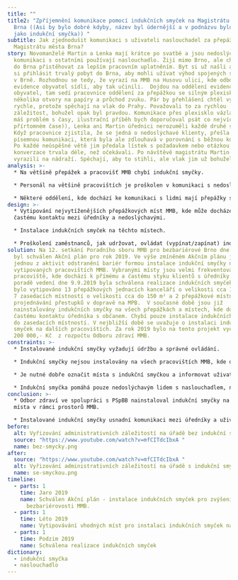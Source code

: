 ```yaml
---
title: ""
title2: "Zpříjemnění komunikace pomocí indukčních smyček na Magistrátu města
  Brna ((Asi by bylo dobré kdyby, název byl údernější a v podnázvu bylo něco
  jako indukční smyčka)) "
subtitle: Jak zjednodušit komunikaci s uživateli naslouchadel za přepážkami na
  Magistrátu města Brna?
story: Novomanželé Martin a Lenka mají krátce po svatbě a jsou nedoslýchaví. Pro
  komunikaci s ostatními používají naslouchadlo. Žijí mimo Brno, ale chtějí se
  do Brna přistěhovat za lepším pracovním uplatněním. Byt si už našli a chtějí
  si přihlásit trvalý pobyt do Brna, aby mohli užívat výhod spojených s bydlením
  v Brně. Rozhodnou se tedy, že vyrazí na MMB na Husovu ulici, kde odbor
  evidence obyvatel sídlí, aby tak učinili.  Dojdou na oddělení evidence
  obyvatel, tam sedí pracovnice oddělení za přepážkou se silným plexisklem a
  několika otvory na papíry a průchod zvuku. Pár by přehlášení chtěl vyřídit
  rychle, protože spěchají na vlak do Prahy. Považovali to za rychlou
  záležitost, bohužel opak byl pravdou. Komunikace přes plexisklo vázla ((zase
  máš problém s časy, ilustrační příběh bych doporučoval psát co nejvíce v
  přírtomném čase)), Lenka ani Martin úřednici nerozuměli každé druhé slovo.
  Když pracovnice zjistila, že se jedná o nedoslýchavé klienty, přešla na
  písemnou komunikaci, která byla ale zdlouhavá v porovnání s běžnou komunikací.
  Po každé neúspěšné větě jim předala lístek s požadavkem nebo otázkou. Celá
  konverzace trvala déle, než očekávali. Po návštěvě magistrátu Martin s Lenkou
  vyrazili na nádraží. Spěchají, aby to stihli, ale vlak jim už bohužel ujel.
analysis: >-
  * Na většině přepážek a pracovišť MMB chybí indukční smyčky.

  * Personál na většině pracovištích je proškolen v komunikaci s nedoslýchavým člověkem, ale komunikace trvá zbytečně dlouho.

  * Některé oddělení, kde dochází ke komunikaci s lidmi mají přepážky s instalovanými plexiskly, které brání odezírání a lepší slyšitelnosti zvuku.
design: >-
  * Vytipování nejvytíženějších přepážkových míst MMB, kde může docházet k
  častému kontaktu mezi úředníky a nedoslýchavými.

  * Instalace indukčních smyček na těchto místech.

  * Proškolení zaměstnanců, jak udržovat, ovládat (vypínat/zapínat) indukční smyčku.
solution: Na 12. setkání Poradního sboru MMB pro bezbariérové Brno dne 21.3.2019
  byl schválen Akční plán pro rok 2019. Ve výše zmíněném Akčním plánu je právě
  jednou z aktivit odstranění bariér formou instalace indukční smyčky na
  vytipovaných pracovištích MMB. Vybranými místy jsou velmi frekventovaná
  pracoviště, kde dochází k přímému a častému styku klientů s úředníky. Na
  poradě vedení dne 9.9.2019 byla schválena realizace indukčních smyček. Celkově
  bylo vytipováno 13 přepážkových jednacích kanceláří o velikosti cca 10-40 m²,
  7 zasedacích místností o velikosti cca do 150 m² a 2 přepážkové místnosti
  projednávání přestupků v dopravě na MPB.  V současné době jsou již
  nainstalovány indukčních smyčky na všech přepážkách a místech, kde dochází k
  častému kontaktu úředníka s občanem. Chybí pouze instalace indukčních smyček
  do zasedacích místností. V nejbližší době se uvažuje o instalaci indukčních
  smyček na dalších pracovištích. Za rok 2019 bylo na tento projekt vyčleněno
  200 000,- Kč  z rozpočtu Odboru zdraví MMB.
constraints: >-
  * Instalované indukční smyčky vyžadují údržbu a správné ovládání.

  * Indukční smyčky nejsou instalovány na všech pracovištích MMB, kde dochází ke kontaktu mezi úředníkem a občanem.

  * Je nutné dobře označit místa s indukční smyčkou a informovat uživatele naslouchadla.

  * Indukční smyčka pomáhá pouze nedoslýchavým lidem s naslouchadlem, nikoliv všem lidem se sluchovým znevýhodněním.
conclusion: >-
  * Odbor zdraví ve spolupráci s PSpBB nainstaloval indukční smyčky na vybrané
  místa v rámci prostorů MMB.

  * Instalované indukční smyčky usnadní komunikaci mezi úředníky a uživateli naslouchadla, díky čemuž bude vyřizování administrativních záležitostí snadnější.
before:
  alt: Vyřizování administrativních záležitostí na úřadě bez indukční smyčky
  source: "https://www.youtube.com/watch?v=mfCITdcIbxA "
  name: bez-smycky.png
after:
  source: "https://www.youtube.com/watch?v=mfCITdcIbxA "
  alt: Vyřizování administrativních záležitostí na úřadě s indukční smyčkou
  name: se-smyckou.png
timeline:
  - parts: 1
    time: Jaro 2019
    name: Schválen Akční plán - instalace indukčních smyček pro zvýšení
      bezbariérovosti MMB.
  - parts: 1
    time: Léto 2019
    name: Vytipovávání vhodných míst pro instalaci indukčních smyček na odborech MMB.
  - parts: 1
    time: Podzim 2019
    name: Schválena realizace indukčních smyček
dictionary:
  - indukční smyčka
  - naslouchadlo
---
```

